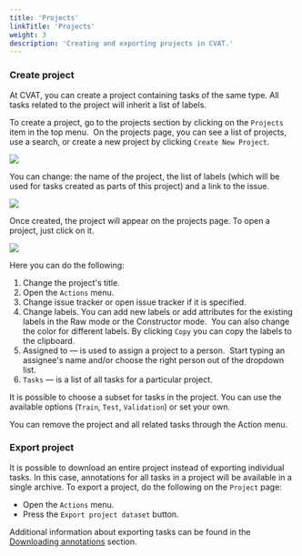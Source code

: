 ```yaml
---
title: 'Projects'
linkTitle: 'Projects'
weight: 3
description: 'Creating and exporting projects in CVAT.'
---
```


### Create project

At CVAT, you can create a project containing tasks of the same type.
All tasks related to the project will inherit a list of labels.

To create a project, go to the projects section by clicking on the `Projects` item in the top menu. 
On the projects page, you can see a list of projects, use a search, or create a new project by clicking `Create New Project`.

![](/images/image190.jpg)

You can change: the name of the project, the list of labels
(which will be used for tasks created as parts of this project) and a link to the issue.

![](/images/image191.jpg)

Once created, the project will appear on the projects page. To open a project, just click on it.

![](/images/image192_mapillary_vistas.jpg)

Here you can do the following:

1. Change the project's title.
1. Open the `Actions` menu.
1. Change issue tracker or open issue tracker if it is specified.
1. Change labels.
   You can add new labels or add attributes for the existing labels in the Raw mode or the Constructor mode. 
   You can also change the color for different labels. By clicking `Copy` you can copy the labels to the clipboard.
1. Assigned to — is used to assign a project to a person.
   Start typing an assignee's name and/or choose the right person out of the dropdown list.
1. `Tasks` — is a list of all tasks for a particular project.

It is possible to choose a subset for tasks in the project. You can use the available options
(`Train`, `Test`, `Validation`) or set your own.

You can remove the project and all related tasks through the Action menu.

### Export project

It is possible to download an entire project instead of exporting individual tasks. In this case,
annotations for all tasks in a project will be available in a single archive.
To export a project, do the following on the `Project` page:
- Open the `Actions` menu.
- Press the `Export project dataset` button.

Additional information about exporting tasks can be found in the
[Downloading annotations](/docs/manual/advanced/downloading-annotations/) section.
